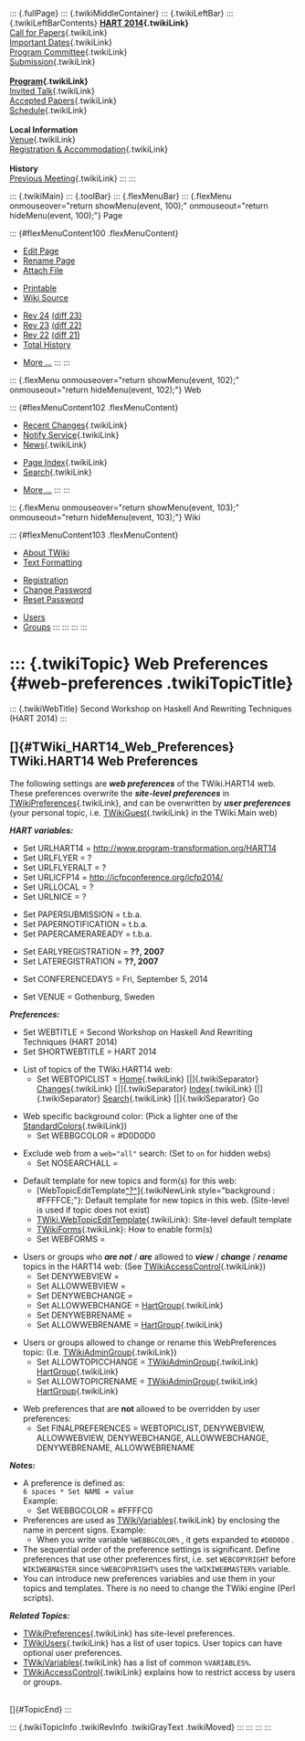 ::: {.fullPage}
::: {.twikiMiddleContainer}
::: {.twikiLeftBar}
::: {.twikiLeftBarContents}
**[HART 2014](WebHome){.twikiLink}**\
[Call for Papers](CallForPapers){.twikiLink}\
[Important Dates](ImportantDates){.twikiLink}\
[Program Committee](ProgramCommittee){.twikiLink}\
[Submission](PaperSubmission){.twikiLink}\
\
**[Program](Program){.twikiLink}**\
[Invited Talk](InvitedTalks){.twikiLink}\
[Accepted Papers](AcceptedPapers){.twikiLink}\
[Schedule](Program){.twikiLink}\
\
**Local Information**\
[Venue](WorkshopVenue){.twikiLink}\
[Registration & Accommodation](RegistrationAndAccomodation){.twikiLink}\
\
**History**\
[Previous Meeting](PreviousMeetings){.twikiLink}
:::
:::

::: {.twikiMain}
::: {.toolBar}
::: {.flexMenuBar}
::: {.flexMenu onmouseover="return showMenu(event, 100);" onmouseout="return hideMenu(event, 100);"}
Page

::: {#flexMenuContent100 .flexMenuContent}
-   [Edit
    Page](http://www.program-transformation.org/edit/HART14/WebPreferences?t=1536828897)
-   [Rename
    Page](http://www.program-transformation.org/rename/HART14/WebPreferences)
-   [Attach
    File](http://www.program-transformation.org/attach/HART14/WebPreferences)

<!-- -->

-   [Printable](http://www.program-transformation.org/view/HART14/WebPreferences?skin=print.pattern)
-   [Wiki
    Source](http://www.program-transformation.org/view/HART14/WebPreferences?skin=text&raw=on&contenttype=text/plain)

<!-- -->

-   [Rev
    24](http://www.program-transformation.org/view/HART14/WebPreferences?rev=1.24)
    [(diff 23)](http://www.program-transformation.org/rdiff/HART14/WebPreferences?rev1=1.24&rev2=1.23)
-   [Rev
    23](http://www.program-transformation.org/view/HART14/WebPreferences?rev=1.23)
    [(diff 22)](http://www.program-transformation.org/rdiff/HART14/WebPreferences?rev1=1.23&rev2=1.22)
-   [Rev
    22](http://www.program-transformation.org/view/HART14/WebPreferences?rev=1.22)
    [(diff 21)](http://www.program-transformation.org/rdiff/HART14/WebPreferences?rev1=1.22&rev2=1.21)
-   [Total
    History](http://www.program-transformation.org/rdiff/HART14/WebPreferences)

<!-- -->

-   [More
    \...](http://www.program-transformation.org/oops/HART14/WebPreferences?template=oopsmore&param1=1.24&param2=1.24)
:::
:::

::: {.flexMenu onmouseover="return showMenu(event, 102);" onmouseout="return hideMenu(event, 102);"}
Web

::: {#flexMenuContent102 .flexMenuContent}
-   [Recent Changes](WebChanges){.twikiLink}
-   [Notify Service](WebNotify){.twikiLink}
-   [News](WebNews){.twikiLink}

<!-- -->

-   [Page Index](WebIndex){.twikiLink}
-   [Search](WebSearch){.twikiLink}

<!-- -->

-   [More
    \...](http://www.program-transformation.org/oops/HART14/WebPreferences?template=oopsmore&param1=1.24&param2=1.24)
:::
:::

::: {.flexMenu onmouseover="return showMenu(event, 103);" onmouseout="return hideMenu(event, 103);"}
Wiki

::: {#flexMenuContent103 .flexMenuContent}
-   [About
    TWiki](http://www.program-transformation.org/view/TWiki/WebHome)
-   [Text
    Formatting](http://www.program-transformation.org/view/TWiki/TextFormattingRules)

<!-- -->

-   [Registration](http://www.program-transformation.org/view/TWiki/TWikiRegistration)
-   [Change
    Password](http://www.program-transformation.org/view/TWiki/ChangePassword)
-   [Reset
    Password](http://www.program-transformation.org/view/TWiki/ResetPassword)

<!-- -->

-   [Users](http://www.program-transformation.org/view/Main/TWikiUsers)
-   [Groups](http://www.program-transformation.org/view/Main/TWikiGroups)
:::
:::
:::
:::

::: {.twikiTopic}
Web Preferences {#web-preferences .twikiTopicTitle}
===============

::: {.twikiWebTitle}
Second Workshop on Haskell And Rewriting Techniques (HART 2014)
:::

[]{#TWiki_HART14_Web_Preferences} TWiki.HART14 Web Preferences
--------------------------------------------------------------

The following settings are ***web preferences*** of the TWiki.HART14
web. These preferences overwrite the ***site-level preferences*** in
[TWikiPreferences](../TWiki/TWikiPreferences){.twikiLink}, and can be
overwritten by ***user preferences*** (your personal topic, i.e.
[TWikiGuest](../Main/TWikiGuest){.twikiLink} in the TWiki.Main web)

***HART variables:***

-   Set URLHART14 = <http://www.program-transformation.org/HART14>
-   Set URLFLYER = ?
-   Set URLFLYERALT = ?
-   Set URLICFP14 = <http://icfpconference.org/icfp2014/>
-   Set URLLOCAL = ?
-   Set URLNICE = ?

<!-- -->

-   Set PAPERSUBMISSION = t.b.a.
-   Set PAPERNOTIFICATION = t.b.a.
-   Set PAPERCAMERAREADY = t.b.a.

<!-- -->

-   Set EARLYREGISTRATION = **??, 2007**
-   Set LATEREGISTRATION = **??, 2007**

<!-- -->

-   Set CONFERENCEDAYS = Fri, September 5, 2014

<!-- -->

-   Set VENUE = Gothenburg, Sweden

***Preferences:***

-   Set WEBTITLE = Second Workshop on Haskell And Rewriting Techniques
    (HART 2014)
-   Set SHORTWEBTITLE = HART 2014

<!-- -->

-   List of topics of the TWiki.HART14 web:
    -   Set WEBTOPICLIST = [Home](WebHome){.twikiLink}
        [\|]{.twikiSeparator} [Changes](WebChanges){.twikiLink}
        [\|]{.twikiSeparator} [Index](WebIndex){.twikiLink}
        [\|]{.twikiSeparator} [Search](WebSearch){.twikiLink}
        [\|]{.twikiSeparator} Go

<!-- -->

-   Web specific background color: (Pick a lighter one of the
    [StandardColors](../TWiki/StandardColors){.twikiLink})
    -   Set WEBBGCOLOR = \#D0D0D0

<!-- -->

-   Exclude web from a `web="all"` search: (Set to `on` for hidden webs)
    -   Set NOSEARCHALL =

<!-- -->

-   Default template for new topics and form(s) for this web:
    -   [WebTopicEditTemplate[^?^](http://www.program-transformation.org/edit/HART14/WebTopicEditTemplate?topicparent=HART14.WebPreferences)]{.twikiNewLink
        style="background : #FFFFCE;"}: Default template for new topics
        in this web. (Site-level is used if topic does not exist)
    -   [TWiki.WebTopicEditTemplate](../TWiki/WebTopicEditTemplate){.twikiLink}:
        Site-level default template
    -   [TWikiForms](../TWiki/TWikiForms){.twikiLink}: How to enable
        form(s)
    -   Set WEBFORMS =

<!-- -->

-   Users or groups who ***are not*** / ***are*** allowed to ***view***
    / ***change*** / ***rename*** topics in the HART14 web: (See
    [TWikiAccessControl](../TWiki/TWikiAccessControl){.twikiLink})
    -   Set DENYWEBVIEW =
    -   Set ALLOWWEBVIEW =
    -   Set DENYWEBCHANGE =
    -   Set ALLOWWEBCHANGE = [HartGroup](../Main/HartGroup){.twikiLink}
    -   Set DENYWEBRENAME =
    -   Set ALLOWWEBRENAME = [HartGroup](../Main/HartGroup){.twikiLink}

<!-- -->

-   Users or groups allowed to change or rename this WebPreferences
    topic: (I.e. [TWikiAdminGroup](../Main/TWikiAdminGroup){.twikiLink})
    -   Set ALLOWTOPICCHANGE =
        [TWikiAdminGroup](../Main/TWikiAdminGroup){.twikiLink}
        [HartGroup](../Main/HartGroup){.twikiLink}
    -   Set ALLOWTOPICRENAME =
        [TWikiAdminGroup](../Main/TWikiAdminGroup){.twikiLink}
        [HartGroup](../Main/HartGroup){.twikiLink}

<!-- -->

-   Web preferences that are **not** allowed to be overridden by user
    preferences:
    -   Set FINALPREFERENCES = WEBTOPICLIST, DENYWEBVIEW, ALLOWWEBVIEW,
        DENYWEBCHANGE, ALLOWWEBCHANGE, DENYWEBRENAME, ALLOWWEBRENAME

***Notes:***

-   A preference is defined as:\
    `6 spaces * Set NAME = value`\
    Example:
    -   Set WEBBGCOLOR = \#FFFFC0
-   Preferences are used as
    [TWikiVariables](../TWiki/TWikiVariables){.twikiLink} by enclosing
    the name in percent signs. Example:
    -   When you write variable `%WEBBGCOLOR%` , it gets expanded to
        `#D0D0D0` .
-   The sequential order of the preference settings is significant.
    Define preferences that use other preferences first, i.e. set
    `WEBCOPYRIGHT` before `WIKIWEBMASTER` since `%WEBCOPYRIGHT%` uses
    the `%WIKIWEBMASTER%` variable.
-   You can introduce new preferences variables and use them in your
    topics and templates. There is no need to change the TWiki engine
    (Perl scripts).

***Related Topics:***

-   [TWikiPreferences](../TWiki/TWikiPreferences){.twikiLink} has
    site-level preferences.
-   [TWikiUsers](../Main/TWikiUsers){.twikiLink} has a list of user
    topics. User topics can have optional user preferences.
-   [TWikiVariables](../TWiki/TWikiVariables){.twikiLink} has a list of
    common `%VARIABLES%`.
-   [TWikiAccessControl](../TWiki/TWikiAccessControl){.twikiLink}
    explains how to restrict access by users or groups.

\
[]{#TopicEnd}
:::

::: {.twikiTopicInfo .twikiRevInfo .twikiGrayText .twikiMoved}
:::
:::
:::
:::

